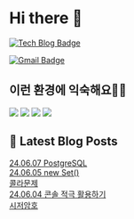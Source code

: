 # Hi there 👋

[![Tech Blog Badge](http://img.shields.io/badge/tistory-black?style=flat-square&logo=Tistory&link=https://codingpracticenote.tistory.com/)](https://codingpracticenote.tistory.com/)
	
[![Gmail Badge](https://img.shields.io/badge/Gmail-d14836?style=flat-square&logo=Gmail&logoColor=white&link=mailto:tkdrnr1215@gmail.com)](mailto:tkdrnr1215@gmail.com)

## 이런 환경에 익숙해요✍🏼

<img src="https://img.shields.io/badge/CSS3-1572B6?style=flat-square&logo=CSS3&logoColor=white"/> </t>
<img src="https://img.shields.io/badge/HTML5-E34F26?style=flat-square&logo=HTML5&logoColor=white"/> 
<img src="https://img.shields.io/badge/JavaScript-F7DF1E?style=flat-square&logo=JavaScript&logoColor=white"/>
<img src="https://img.shields.io/badge/TypeScript-3178C6?style=flat-square&logo=TypeScript&logoColor=white"/>

## 📕 Latest Blog Posts

<a href=https://codingpracticenote.tistory.com/224>24.06.07 PostgreSQL</a></br><a href=https://codingpracticenote.tistory.com/223>24.06.05 new Set()</a></br><a href=https://codingpracticenote.tistory.com/222>콜라문제</a></br><a href=https://codingpracticenote.tistory.com/221>24.06.04 콘솔 적극 활용하기</a></br><a href=https://codingpracticenote.tistory.com/220>시저암호</a></br>